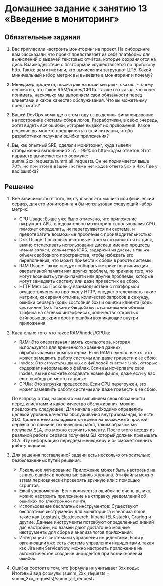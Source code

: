 # Домашнее задание к занятию 13 «Введение в мониторинг»

## Обязательные задания

1) Вас пригласили настроить мониторинг на проект. На онбординге вам рассказали, что проект представляет из себя платформу для вычислений с выдачей текстовых отчётов, которые сохраняются на диск. Взаимодействие с платформой осуществляется по протоколу http. Также вам отметили, что вычисления загружают ЦПУ. Какой минимальный набор метрик вы выведите в мониторинг и почему?

2) Менеджер продукта, посмотрев на ваши метрики, сказал, что ему непонятно, что такое RAM/inodes/CPUla. Также он сказал, что хочет понимать, насколько мы выполняем свои обязанности перед клиентами и какое качество обслуживания. Что вы можете ему предложить?

3) Вашей DevOps-команде в этом году не выделили финансирование на построение системы сбора логов. Разработчики, в свою очередь, хотят видеть все ошибки, которые выдают их приложения. Какое решение вы можете предпринять в этой ситуации, чтобы разработчики получали ошибки приложения?

4) Вы, как опытный SRE, сделали мониторинг, куда вывели отображения выполнения SLA = 99% по http-кодам ответов. Этот параметр вычисляется по формуле: summ_2xx_requests/summ_all_requests. Он не поднимается выше 70%, но при этом в вашей системе нет кодов ответа 5xx и 4xx. Где у вас ошибка?

## Решение

1) Вне зависимости от того, виртуальная это машина или физический сервер, для его мониторинга я бы использовал следующий набор метрик:
    - CPU Usage: Выше уже было отмечено, что приложение нагружает CPU, следовательно мониторинг использования CPU поможет определить, не перегружается ли система, и предотвратить возможные проблемы с производительностью.
    - Disk Usage: Поскольку текстовые отчеты сохраняются на диск, важно отслеживать использование диска,а именно процессы чтения записи, количество IOPS, задержки на диске, а так же объем свободного пространства, чтобы избежать его переполнения, что может привести к сбоям в работе системы.
    - RAM Usage: Также следует собирать метрики по утилизации оперативной памяти или других проблем, по причине того, что могут возникать утечки памяти или другие проблемы, которые могут замедлить систему или даже привести к ее сбою.
    - HTTP Metrics: Поскольку взаимодействие с платформой осуществляется по протоколу HTTP, следует отслеживать такие метрики, как время отклика, количество запросов в секунду, ошибки сервера (коды состояния 5xx) и ошибки клиента (коды состояния 4xx).
Также я бы добавил отслеживание объема трафика на сетевых интерфейсах, количество открытых файловых дескрипторов и ошибки возникающие внутри приложения. 

2)  Касательно того, что такое RAM/inodes/CPUla:
    - RAM: Это оперативная память компьютера, которая используется для временного хранения данных, обрабатываемых компьютером. Если RAM переполняется, это может замедлить работу системы или даже привести к ее сбою.
    - Inodes: Это структуры данных в файловой системе Unix, которые содержат информацию о файлах. Если вы исчерпаете свои inodes, вы не сможете создавать новые файлы, даже если у вас есть свободное место на диске.
    - CPUla: Это загрузка процессора. Если CPU перегружен, это может замедлить работу системы или даже привести к ее сбою.

    По вопросу о том, насколько мы выполняем свои обязанности перед клиентами и какое качество обслуживания, можно предложить следующее:
    Для начала необходимо определить целевой уровень качества обслуживания внутри команды, то есть SLO. Далее в него закладывается время на возможный простой сервиса по причине технических работ, таким образом мы получаем SLA, его можно озвучить клиенту. После этого исходя из реальной работы сервиса получаем SLI который должен превышать SLA. Эту информацию передаем менеджеру и он сможет оценить работу сервиса.

3) Для решения поставленной задачи есть несколько относительно безболезненных путей решения:
    - Локальное логирование: Приложение может быть настроено на запись ошибок в локальные файлы журнала. Эти файлы можно затем периодически проверять вручную или с помощью скриптов.
    - Email уведомления: Если количество ошибок не очень велико, можно настроить приложение на отправку уведомлений об ошибках по электронной почте.
    - Использование бесплатных инструментов: Существуют бесплатные инструменты для мониторинга и анализа логов, такие как Logstash, Elasticsearch, Kibana (ELK stack), Graylog и другие. Данные инструменты потребуют определенных знаний для настройки, но взамен дают достаточно мощные инструменты для сбора и анализа логов приложения.
    - Интеграция с системами управления инцидентами: Если у организации уже есть система управления инцидентами, такая как Jira или ServiceNow, можно настроить приложение на автоматическое создание инцидентов при возникновении ошибок.

4) Ошибка состоит в том, что формула не учитывает 3хх коды:
    Итоговый вид формулы
        (summ_2xx_requests + summ_3xx_requests)/summ_all_requests